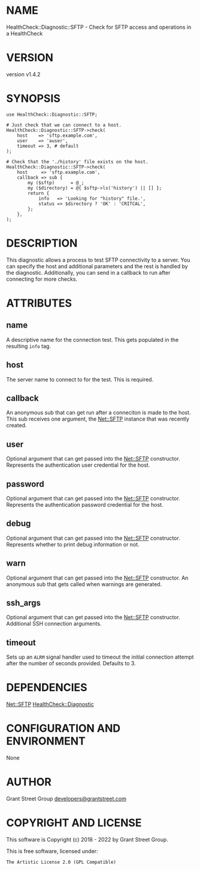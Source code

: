 # NAME

HealthCheck::Diagnostic::SFTP - Check for SFTP access and operations in a HealthCheck

# VERSION

version v1.4.2

# SYNOPSIS

    use HealthCheck::Diagnostic::SFTP;

    # Just check that we can connect to a host.
    HealthCheck::Diagnostic::SFTP->check(
        host    => 'sftp.example.com',
        user    => 'auser',
        timeout => 3, # default
    );

    # Check that the './history' file exists on the host.
    HealthCheck::Diagnostic::SFTP->check(
        host     => 'sftp.example.com',
        callback => sub {
            my ($sftp)      = @_;
            my ($directory) = @{ $sftp->ls('history') || [] };
            return {
                info   => 'Looking for "history" file.',
                status => $directory ? 'OK' : 'CRITCAL',
            };
        },
    );

# DESCRIPTION

This diagnostic allows a process to test SFTP connectivity to a server.
You can specify the host and additional parameters and the rest is
handled by the diagnostic.
Additionally, you can send in a callback to run after connecting for more
checks.

# ATTRIBUTES

## name

A descriptive name for the connection test.
This gets populated in the resulting `info` tag.

## host

The server name to connect to for the test.
This is required.

## callback

An anonymous sub that can get run after a conneciton is made to the
host. This sub receives one argument, the [Net::SFTP](https://metacpan.org/pod/Net%3A%3ASFTP) instance that
was recently created.

## user

Optional argument that can get passed into the [Net::SFTP](https://metacpan.org/pod/Net%3A%3ASFTP) constructor.
Represents the authentication user credential for the host.

## password

Optional argument that can get passed into the [Net::SFTP](https://metacpan.org/pod/Net%3A%3ASFTP) constructor.
Represents the authentication password credential for the host.

## debug

Optional argument that can get passed into the [Net::SFTP](https://metacpan.org/pod/Net%3A%3ASFTP) constructor.
Represents whether to print debug information or not.

## warn

Optional argument that can get passed into the [Net::SFTP](https://metacpan.org/pod/Net%3A%3ASFTP) constructor.
An anonymous sub that gets called when warnings are generated.

## ssh\_args

Optional argument that can get passed into the [Net::SFTP](https://metacpan.org/pod/Net%3A%3ASFTP) constructor.
Additional SSH connection arguments.

## timeout

Sets up an `ALRM` signal handler used to timeout the initial connection attempt
after the number of seconds provided.
Defaults to 3.

# DEPENDENCIES

[Net::SFTP](https://metacpan.org/pod/Net%3A%3ASFTP)
[HealthCheck::Diagnostic](https://metacpan.org/pod/HealthCheck%3A%3ADiagnostic)

# CONFIGURATION AND ENVIRONMENT

None

# AUTHOR

Grant Street Group <developers@grantstreet.com>

# COPYRIGHT AND LICENSE

This software is Copyright (c) 2018 - 2022 by Grant Street Group.

This is free software, licensed under:

    The Artistic License 2.0 (GPL Compatible)
